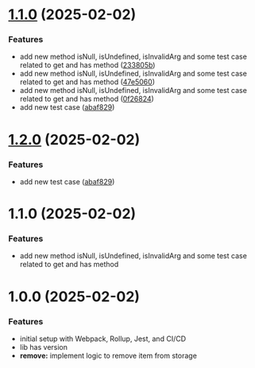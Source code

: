 # [1.1.0](https://github.com/pankajbisht/openDB/compare/v1.0.0...v1.1.0) (2025-02-02)


### Features

* add new method isNull, isUndefined, isInvalidArg and some test case related to get and has method ([233805b](https://github.com/pankajbisht/openDB/commit/233805b218be1b52f60ee64accbf298295f3cdbf))
* add new method isNull, isUndefined, isInvalidArg and some test case related to get and has method ([47e5060](https://github.com/pankajbisht/openDB/commit/47e5060efbaddba10be1b2bc546095a0ab82679c))
* add new method isNull, isUndefined, isInvalidArg and some test case related to get and has method ([0f26824](https://github.com/pankajbisht/openDB/commit/0f268245788acffa3a0c80486fe25858ce4d6b42))
* add new test case ([abaf829](https://github.com/pankajbisht/openDB/commit/abaf829cb9d4f0ed537fef7262711f2dae7905cc))

# [1.2.0](https://github.com/pankajbisht/openDB/compare/v1.1.0...v1.2.0) (2025-02-02)


### Features

* add new test case ([abaf829](https://github.com/pankajbisht/openDB/commit/abaf829cb9d4f0ed537fef7262711f2dae7905cc))

# 1.1.0 (2025-02-02)


### Features

* add new method isNull, isUndefined, isInvalidArg and some test case related to get and has method

# 1.0.0 (2025-02-02)


### Features

* initial setup with Webpack, Rollup, Jest, and CI/CD
* lib has version
* **remove:** implement logic to remove item from storage
